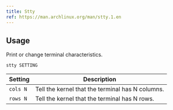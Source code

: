 ```yaml
---
title: Stty
ref: https://man.archlinux.org/man/stty.1.en
---
```


## Usage

Print or change terminal characteristics.

```shell
stty SETTING
```

| Setting | Description |
| --- | --- |
| `cols N` | Tell the kernel that the terminal has N columns. |
| `rows N` | Tell the kernel that the terminal has N rows. |
